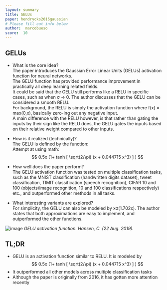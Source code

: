 ```yaml
---
layout: summary
title: GELUs
paper: hendrycks2016gaussian
# Please fill out info below
author:  marcobueso
score:  10
---
```

## GELUs
* What is the core idea?\
The paper introduces the Gaussian Error Linear Units (GELUs) activation function for neural networks.\
The GELU function has provided performance improvement in practically all deep learning related fields.\
It could be said that the GELU still performs like a RELU in specific cases, such as when σ -> 0. The author discusses that the GELU can be considered a smooth RELU.\
For background, the RELU is simply the activation function where f(x) = max(0,x), basically zero-ing out any negative input.\
A main difference with the RELU however, is that rather than gating the inputs by their sign like the RELU does, the GELU gates the inputs based on their relative weight compared to other inputs.

* How is it realized (technically)?\
The GELU is defined by the function:\
Attempt at using math: $$ 0.5x (1+ tanh [ \sqrt(2/\pi) (x + 0.044715 x^3) ] ) $$

* How well does the paper perform?\
The GELU activation function was tested on multiple classification tasks, such as the MNIST classification (handwritten digits dataset), tweet classification, TIMIT classification (speech recognition), CIFAR 10 and 100 (objects/image recognition, 10 and 100 classifications respectively) etc., and outperformed other methods in all tasks.

* What interesting variants are explored?\
For simplicity, the GELU can also be modeled by xσ(1.702x). The author states that both approximations are easy to implement, and outperformed the other functions.

![image](https://user-images.githubusercontent.com/50091107/132141868-d439ff24-7198-459c-80ed-1644e5e1aa42.png)
*GELU activation function. Hansen, C. (22 Aug. 2019).*

## TL;DR
* GELU is an activation function similar to RELU. It is modeled by $$ 0.5x (1+ tanh [ \sqrt(2/\pi) (x + 0.044715 x^3) ] ) $$
* It outperformed all other models across multiple classification tasks
* Although the paper is originally from 2016, it has gotten more attention recently


